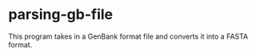 # parsing-gb-file

This program takes in a GenBank format file and converts it into a FASTA format. 
